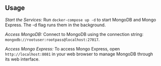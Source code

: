 

## Usage
*Start the Services:* Run ```docker-compose up -d``` to start MongoDB and Mongo Express. The -d flag runs them in the background.

*Access MongoDB:* Connect to MongoDB using the connection string: ```mongodb://rootuser:rootpass@localhost:27017```.

*Access Mongo Express:* To access Mongo Express, open ```http://localhost:8081``` in your web browser to manage MongoDB through its web interface.
